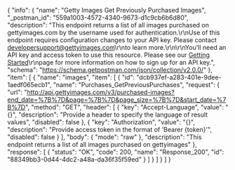 {
  "info": {
    "name": "Getty Images Get Previously Purchased Images",
    "_postman_id": "559a1003-4572-4340-9673-d1c9cb6b6d80",
    "description": "This endpoint returns a list of all images purchased on gettyimages.com by the username used for authentication.\r\nUse of this endpoint requires configuration changes to your API key. Please contact [developersupport@gettyimages.com](mailto:developersupport@gettyimages.com)\r\nto learn more.\r\n\r\nYou'll need an API key and access token to use this resource. Please see our [Getting Started](http://developers.gettyimages.com/en/getting-started.html)\r\npage for more information on how to sign up for an API key.",
    "schema": "https://schema.getpostman.com/json/collection/v2.0.0/"
  },
  "item": [
    {
      "name": "images",
      "item": [
        {
          "id": "dcb937ef-a283-401e-9dee-1aedf065ecb1",
          "name": "Purchases_GetPreviousPurchases",
          "request": {
            "url": "http://api.gettyimages.com/v3/purchased-images?end_date=%7B%7D&page=%7B%7D&page_size=%7B%7D&start_date=%7B%7D",
            "method": "GET",
            "header": [
              {
                "key": "Accept-Language",
                "value": "{}",
                "description": "Provide a header to specify the language of result values",
                "disabled": false
              },
              {
                "key": "Authorization",
                "value": "{}",
                "description": "Provide access token in the format of 'Bearer {token}'",
                "disabled": false
              }
            ],
            "body": {
              "mode": "raw"
            },
            "description": "This endpoint returns a list of all images purchased on gettyimages"
          },
          "response": [
            {
              "status": "OK",
              "code": 200,
              "name": "Response_200",
              "id": "88349bb3-0d44-4dc2-a48a-da36f35f59ed"
            }
          ]
        }
      ]
    }
  ]
}